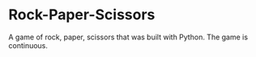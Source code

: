 # Rock-Paper-Scissors
A game of rock, paper, scissors that was built with Python. The game is continuous. 
